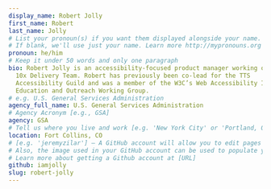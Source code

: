 ```yaml
---
display_name: Robert Jolly
first_name: Robert
last_name: Jolly
# List your pronoun(s) if you want them displayed alongside your name.
# If blank, we'll use just your name. Learn more http://mypronouns.org
pronoun: he/him
# Keep it under 50 words and only one paragraph
bio: Robert Jolly is an accessibility-focused product manager working on GSA’s
  10x Delivery Team. Robert has previously been co-lead for the TTS
  Accessibility Guild and was a member of the W3C’s Web Accessibility Initiative
  Education and Outreach Working Group.
# e.g. U.S. General Services Administration
agency_full_name: U.S. General Services Administration
# Agency Acronym [e.g., GSA]
agency: GSA
# Tell us where you live and work [e.g. 'New York City' or 'Portland, OR']
location: Fort Collins, CO
# [e.g. 'jeremyzilar'] — A GitHub account will allow you to edit pages on Digital.gov.
# Also, the image used in your GitHub account can be used to populate your digital.gov profile photo.
# Learn more about getting a Github account at [URL]
github: iamjolly
slug: robert-jolly
---
```

